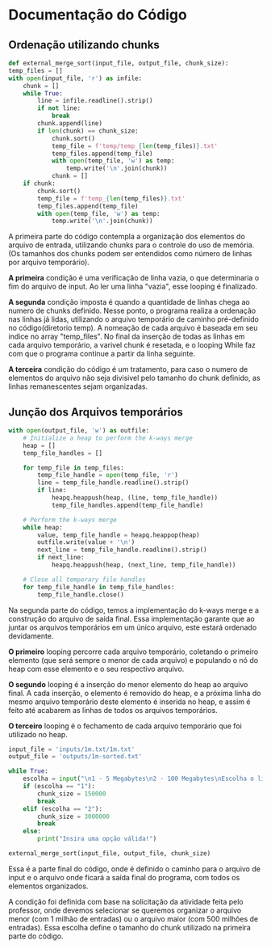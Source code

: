 # Documentação do Código

## Ordenação utilizando chunks

```py
def external_merge_sort(input_file, output_file, chunk_size):
temp_files = []
with open(input_file, 'r') as infile:
    chunk = []
    while True:
        line = infile.readline().strip()
        if not line:
            break
        chunk.append(line)
        if len(chunk) == chunk_size:
            chunk.sort()
            temp_file = f'temp/temp_{len(temp_files)}.txt'
            temp_files.append(temp_file)
            with open(temp_file, 'w') as temp:
                temp.write('\n'.join(chunk))
            chunk = []
    if chunk:
        chunk.sort()
        temp_file = f'temp_{len(temp_files)}.txt'
        temp_files.append(temp_file)
        with open(temp_file, 'w') as temp:
            temp.write('\n'.join(chunk))
```

A primeira parte do código contempla a organização dos elementos do arquivo de entrada, utilizando chunks para o controle do uso de memória. (Os tamanhos dos chunks podem ser entendidos como número de linhas por arquivo temporário).

**A primeira** condição é uma verificação de linha vazia, o que determinaria o fim do arquivo de input. Ao ler uma linha "vazia", esse looping é finalizado.

**A segunda** condição imposta é quando a quantidade de linhas chega ao numero de chunks definido. Nesse ponto, o programa realiza a ordenação nas linhas já lidas, utilizando o arquivo temporário de caminho pré-definido no código(diretorio temp). A nomeação de cada arquivo é baseada em seu indice no array "temp_files". No final da inserção de todas as linhas em cada arquivo temporário, a varivel chunk é resetada, e o looping While faz com que o programa continue a partir da linha seguinte.

**A terceira** condição do código é um tratamento, para caso o numero de elementos do arquivo não seja divisivel pelo tamanho do chunk definido, as linhas remanescentes sejam organizadas.


## Junção dos Arquivos temporários
```py
with open(output_file, 'w') as outfile:
    # Initialize a heap to perform the k-ways merge
    heap = []
    temp_file_handles = []

    for temp_file in temp_files:
        temp_file_handle = open(temp_file, 'r')
        line = temp_file_handle.readline().strip()
        if line:
            heapq.heappush(heap, (line, temp_file_handle))
            temp_file_handles.append(temp_file_handle)

    # Perform the k-ways merge
    while heap:
        value, temp_file_handle = heapq.heappop(heap)
        outfile.write(value + '\n')
        next_line = temp_file_handle.readline().strip()
        if next_line:
            heapq.heappush(heap, (next_line, temp_file_handle))

    # Close all temporary file handles
    for temp_file_handle in temp_file_handles:
        temp_file_handle.close()

```

Na segunda parte do código, temos a implementação do k-ways merge e a construção do arquivo de saída final. Essa implementação garante que ao juntar os arquivos temporários em um único arquivo, este estará ordenado devidamente.

**O primeiro** looping percorre cada arquivo temporário, coletando o primeiro elemento (que será sempre o menor de cada arquivo) e populando o nó do heap com esse elemento e o seu respectivo arquivo.

**O segundo** looping é a inserção do menor elemento do heap ao arquivo final. A cada inserção, o elemento é removido do heap, e a próxima linha do mesmo arquivo temporário deste elemento é inserida no heap, e assim é feito até acabarem as linhas de todos os arquivos temporários.

**O terceiro** looping é o fechamento de cada arquivo temporário que foi utilizado no heap.

```py
input_file = 'inputs/1m.txt/1m.txt'
output_file = 'outputs/1m-sorted.txt'

while True:
    escolha = input("\n1 - 5 Megabytes\n2 - 100 Megabytes\nEscolha o limite de memória que o programa utilizará: ")
    if (escolha == "1"):
        chunk_size = 150000
        break
    elif (escolha == "2"):
        chunk_size = 3000000 
        break
    else:
        print("Insira uma opção válida!")

external_merge_sort(input_file, output_file, chunk_size)
```

Essa é a parte final do código, onde é definido o caminho para o arquivo de input e o arquivo onde ficará a saída final do programa, com todos os elementos organizados.

A condição foi definida com base na solicitação da atividade feita pelo professor, onde devemos selecionar se queremos organizar o arquivo menor (com 1 milhão de entradas) ou o arquivo maior (com 500 milhões de entradas). Essa escolha define o tamanho do chunk utilizado na primeira parte do código.

